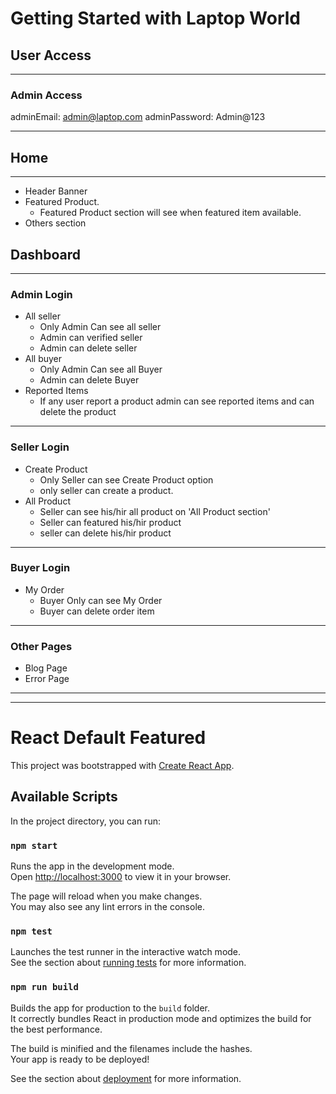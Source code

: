 # Getting Started with Laptop World

## User Access

---

### Admin Access

adminEmail: admin@laptop.com
adminPassword: Admin@123

---

## Home

---

- Header Banner
- Featured Product.
  - Featured Product section will see when featured item available.
- Others section

## Dashboard

---

### Admin Login

- All seller
  - Only Admin Can see all seller
  - Admin can verified seller
  - Admin can delete seller
- All buyer
  - Only Admin Can see all Buyer
  - Admin can delete Buyer
- Reported Items
  - If any user report a product admin can see reported items and can delete the product

---

### Seller Login

- Create Product
  - Only Seller can see Create Product option
  - only seller can create a product.
- All Product
  - Seller can see his/hir all product on 'All Product section'
  - Seller can featured his/hir product
  - seller can delete his/hir product

---

### Buyer Login

- My Order
  - Buyer Only can see My Order
  - Buyer can delete order item

---

### Other Pages

- Blog Page
- Error Page

---

---

# React Default Featured

This project was bootstrapped with [Create React App](https://github.com/facebook/create-react-app).

## Available Scripts

In the project directory, you can run:

### `npm start`

Runs the app in the development mode.\
Open [http://localhost:3000](http://localhost:3000) to view it in your browser.

The page will reload when you make changes.\
You may also see any lint errors in the console.

### `npm test`

Launches the test runner in the interactive watch mode.\
See the section about [running tests](https://facebook.github.io/create-react-app/docs/running-tests) for more information.

### `npm run build`

Builds the app for production to the `build` folder.\
It correctly bundles React in production mode and optimizes the build for the best performance.

The build is minified and the filenames include the hashes.\
Your app is ready to be deployed!

See the section about [deployment](https://facebook.github.io/create-react-app/docs/deployment) for more information.
